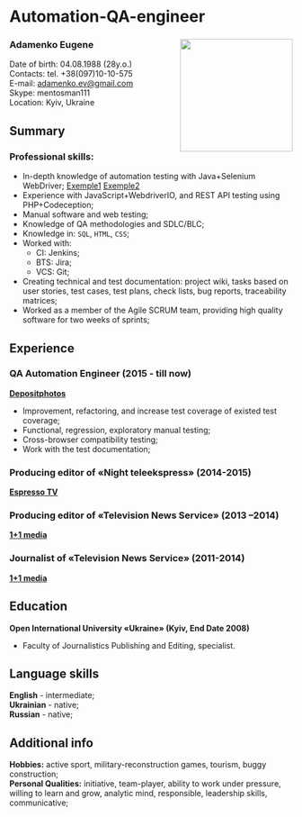 # Automation-QA-engineer
### Adamenko Eugene <Image src="photo1.jpg" align="right" width="200" height="200">
Date of birth: 04.08.1988 (28y.o.)  
Contacts: tel. +38(097)10-10-575  
E-mail: adamenko.ev@gmail.com  
Skype: mentosman111  
Location: Kyiv, Ukraine  

## Summary
### Professional skills: 
* In-depth knowledge of automation testing with Java+Selenium WebDriver; [Exemple1](https://github.com/eadamenko/Automation-QA-engineer/blob/QAAR-3/java-exemple.java) [Exemple2](https://github.com/eadamenko/Automation-QA-engineer/blob/QAAR-3/java-exemple2.java)
* Experience with JavaScript+WebdriverIO, and REST API testing using PHP+Codeception;
* Manual software and web testing;
* Knowledge of QA methodologies and SDLC/BLC;
* Knowledge in: `SQL`, `HTML`, `CSS`;
* Worked with:
  * CI: Jenkins; 
  * BTS: Jira; 
  * VCS: Git;
* Creating technical and test documentation: project wiki, tasks based on user stories, test cases, test plans, check lists, bug reports, traceability matrices;
* Worked as a member of the Agile SCRUM team, providing high quality software for two weeks of sprints;

## Experience
### QA Automation Engineer (2015 - till now)  
[**Depositphotos**](https://depositphotos.com/)
  * Improvement, refactoring, and increase test coverage of existed test coverage;
  * Functional, regression, exploratory manual testing;
  * Cross-browser compatibility testing;
  * Work with the test documentation;

### Producing editor of «Night teleekspress» (2014-2015)
[**Espresso TV**](http://espreso.tv/)

### Producing editor of «Television News Service» (2013 –2014)
[**1+1 media**](https://tsn.ua/)

### Journalist of «Television News Service» (2011-2014)
[**1+1 media**](https://tsn.ua/)

## Education
**Open International University «Ukraine» (Kyiv, End Date 2008)**  
* Faculty of Journalistics Publishing and Editing, specialist.

## Language skills
**English** - intermediate;  
**Ukrainian** - native;  
**Russian** - native;  

## Additional info
**Hobbies:** active sport, military-reconstruction games, tourism, buggy construction;  
**Personal Qualities:** initiative, team-player, ability to work under pressure, willing to learn and grow, analytic mind, responsible, leadership skills, communicative;
